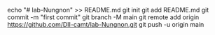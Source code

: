 echo "# lab-Nungnon" >> README.md
git init
git add README.md
git commit -m "first commit"
git branch -M main
git remote add origin https://github.com/DII-camt/lab-Nungnon.git
git push -u origin main